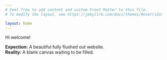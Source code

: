 ```yaml
---
# Feel free to add content and custom Front Matter to this file.
# To modify the layout, see https://jekyllrb.com/docs/themes/#overriding-theme-defaults

layout: home
---
```


Hi welcome!

**Expection:** A beautiful fully flushed out website. <br>
**Reality:** A blank canvas waiting to be filled.